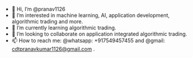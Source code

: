 - 👋 Hi, I’m @pranav1126
- 👀 I’m interested in machine learning, AI, application development, algorithmic trading and more.
- 🌱 I’m currently learning algorithmic trading.
- 💞️ I’m looking to collaborate on application integrated algorithmic trading.
- 📫 How to reach me: @whatsapp: +917549457455 and @gmail: cdtpranavkumar1126@gmail.com .

<!---
pranav1126/pranav1126 is a ✨ special ✨ repository because its `README.md` (this file) appears on your GitHub profile.
You can click the Preview link to take a look at your changes.
--->
